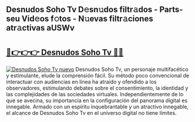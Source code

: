 ## Desnudos Soho Tv D𝚎sn𝚞dos filtr𝚊dos - Parts-seu Vid𝚎os f𝚘tos - N𝚞evas filtr𝚊ciones atr𝚊ctivas aUSWv

# <h2><a href="http://mb6pst.tromn.icu/?c=Desnudos+Soho+Tv">🔗👉👉👉 Desnudos Soho Tv 🔗🔗</a></h2>

[![Desnudos Soho Tv nuevo](https://i.imgur.com/pEAQMta.gif)](http://mb6pst.tromn.icu/?c=Desnudos+Soho+Tv)
Desnudos Soho Tv, un personaje multifacético y estimulante, elude la comprensión fácil. Su método poco convencional de interactuar con audiencias en línea ha atraído y ofendido a los observadores, estimulando debates sobre el consentimiento, la identidad y las complejidades de las sociedades virtuales. Independientemente de lo que se avecina, su importancia en la configuración del panorama digital es innegable. Armado con un espíritu inquebrantable y un atractivo innegable, el alcance de Desnudos Soho Tv en el universo digital no tiene límites.
